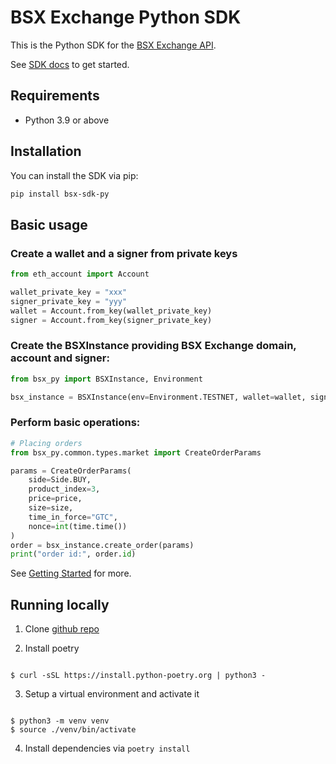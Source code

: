 # BSX Exchange Python SDK

This is the Python SDK for the [BSX Exchange API](https://api-docs.bsx.exchange/reference/general-information).

See [SDK docs](https://bsx-engineering.github.io) to get started.

## Requirements

- Python 3.9 or above

## Installation

You can install the SDK via pip:

```bash
pip install bsx-sdk-py
```

## Basic usage

### Create a wallet and a signer from private keys

```python
from eth_account import Account

wallet_private_key = "xxx"
signer_private_key = "yyy"
wallet = Account.from_key(wallet_private_key)
signer = Account.from_key(signer_private_key)
```

### Create the BSXInstance providing BSX Exchange domain, account and signer:

```python
from bsx_py import BSXInstance, Environment

bsx_instance = BSXInstance(env=Environment.TESTNET, wallet=wallet, signer=signer)
```

### Perform basic operations:

```python
# Placing orders
from bsx_py.common.types.market import CreateOrderParams

params = CreateOrderParams(
    side=Side.BUY,
    product_index=3,
    price=price,
    size=size,
    time_in_force="GTC",
    nonce=int(time.time())
)
order = bsx_instance.create_order(params)
print("order id:", order.id)
```

See [Getting Started](https://bsx-engineering.github.io/getting-started.html) for more.

## Running locally

1. Clone [github repo](https://github.com/bsx-engineering/bsx-python-sdk)

2. Install poetry

```

$ curl -sSL https://install.python-poetry.org | python3 -

```

3. Setup a virtual environment and activate it

```

$ python3 -m venv venv
$ source ./venv/bin/activate

```

4. Install dependencies via `poetry install`

